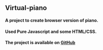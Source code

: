 ## Virtual-piano
#### A project to create browser version of piano.
#### Used Pure Javascript and some HTML/CSS.
#### The project is available on [GitHub](https://yuriipopsui.github.io/Virtual-piano/)

